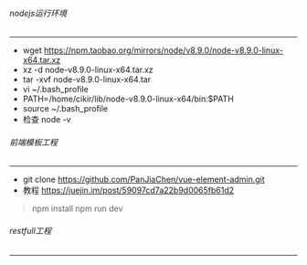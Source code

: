 ######  nodejs运行环境

---

- wget https://npm.taobao.org/mirrors/node/v8.9.0/node-v8.9.0-linux-x64.tar.xz
- xz -d node-v8.9.0-linux-x64.tar.xz
- tar -xvf node-v8.9.0-linux-x64.tar
- vi ~/.bash_profile
- PATH=/home/cikir/lib/node-v8.9.0-linux-x64/bin:$PATH
- source ~/.bash_profile 
- 检查   node -v

######  前端模板工程

---
- git clone https://github.com/PanJiaChen/vue-element-admin.git
- 教程 https://juejin.im/post/59097cd7a22b9d0065fb61d2
> npm install
> npm run dev

###### restfull工程

---
